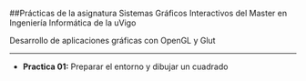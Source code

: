 ##Prácticas de la asignatura Sistemas Gráficos Interactivos del Master en Ingeniería Informática de la uVigo

Desarrollo de aplicaciones gráficas con OpenGL y Glut
 
---

- **Practica 01:** Preparar el entorno y dibujar un cuadrado
